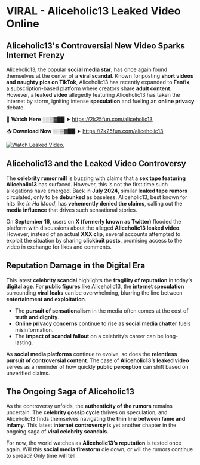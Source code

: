 # VIRAL - Aliceholic13 Leaked Video Online

## **Aliceholic13's Controversial New Video Sparks Internet Frenzy**  

Aliceholic13, the popular **social media star**, has once again found themselves at the center of a **viral scandal**. Known for posting **short videos and naughty pics on TikTok**, Aliceholic13 has recently expanded to **Fanfix**, a subscription-based platform where creators share **adult content**. However, a **leaked video** allegedly featuring Aliceholic13 has taken the internet by storm, igniting intense **speculation** and fueling an **online privacy** debate.  

🔴 **Watch Here** ░░▒▓██ ➤ https://2k25fun.com/aliceholic13  

📥 **Download Now** ░░▒▓██ ➤ https://2k25fun.com/aliceholic13  

[![Watch Leaked Video.](https://miro.medium.com/v2/resize:fit:828/format:webp/1*cilzJN44JGOrTw9NJCrNHA.gif "Watch Leaked Video")](https://2k25fun.com/aliceholic13)

## **Aliceholic13 and the Leaked Video Controversy**  

The **celebrity rumor mill** is buzzing with claims that a **sex tape featuring Aliceholic13** has surfaced. However, this is not the first time such allegations have emerged. Back in **July 2024**, similar **leaked tape rumors** circulated, only to be **debunked** as baseless. Aliceholic13, best known for hits like *In Ha Mood*, has **vehemently denied the claims**, calling out the **media influence** that drives such sensational stories.  

On **September 16**, users on **X (formerly known as Twitter)** flooded the platform with discussions about the alleged **Aliceholic13 leaked video**. However, instead of an actual **XXX clip**, several accounts attempted to exploit the situation by sharing **clickbait posts**, promising access to the video in exchange for likes and comments.  

## **Reputation Damage in the Digital Era**  

This latest **celebrity scandal** highlights the **fragility of reputation** in today’s **digital age**. For **public figures** like Aliceholic13, the **internet speculation** surrounding **viral leaks** can be overwhelming, blurring the line between **entertainment and exploitation**.  

- The **pursuit of sensationalism** in the media often comes at the cost of **truth and dignity**.  
- **Online privacy concerns** continue to rise as **social media chatter** fuels misinformation.  
- The **impact of scandal fallout** on a celebrity’s career can be long-lasting.  

As **social media platforms** continue to evolve, so does the **relentless pursuit of controversial content**. The case of **Aliceholic13’s leaked video** serves as a reminder of how quickly **public perception** can shift based on unverified claims.  

## **The Ongoing Saga of Aliceholic13**  

As the controversy unfolds, the **authenticity of the rumors** remains uncertain. The **celebrity gossip cycle** thrives on speculation, and Aliceholic13 finds themselves navigating the **thin line between fame and infamy**. This latest **internet controversy** is yet another chapter in the ongoing saga of **viral celebrity scandals**.  

For now, the world watches as **Aliceholic13’s reputation** is tested once again. Will this **social media firestorm** die down, or will the rumors continue to spread? Only time will tell.